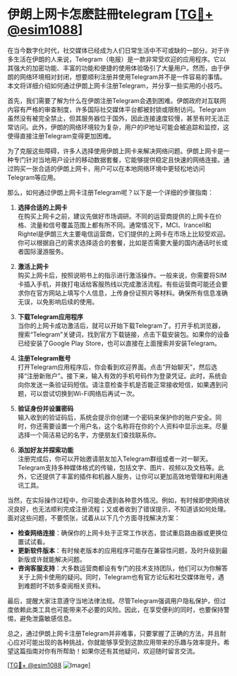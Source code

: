 # 伊朗上网卡怎麽註冊telegram [[TG💪+ @esim1088](https://t.me/s/esim1088)]

在当今数字化时代，社交媒体已经成为人们日常生活中不可或缺的一部分。对于许多生活在伊朗的人来说，Telegram（电报）是一款非常受欢迎的应用程序。它以其强大的加密功能、丰富的功能和便捷的使用体验吸引了大量用户。然而，由于伊朗的网络环境相对封闭，想要顺利注册并使用Telegram并不是一件容易的事情。本文将详细介绍如何通过伊朗上网卡注册Telegram，并分享一些实用的小技巧。

首先，我们需要了解为什么在伊朗注册Telegram会遇到困难。伊朗政府对互联网内容有严格的审查制度，许多国际社交媒体平台都被封锁或限制访问。Telegram虽然没有被完全禁止，但其服务器位于国外，因此连接速度较慢，甚至有时无法正常访问。此外，伊朗的网络环境较为复杂，用户的IP地址可能会被追踪和监控，这使得直接注册Telegram变得更加困难。

为了克服这些障碍，许多人选择使用伊朗上网卡来解决网络问题。伊朗上网卡是一种专门针对当地用户设计的移动数据套餐，它能够提供稳定且快速的网络连接。通过购买一张合适的伊朗上网卡，用户可以在本地网络环境中更轻松地访问Telegram等应用。

那么，如何通过伊朗上网卡注册Telegram呢？以下是一个详细的步骤指南：

1. **选择合适的上网卡**  
   在购买上网卡之前，建议先做好市场调研。不同的运营商提供的上网卡在价格、流量和信号覆盖范围上都有所不同。通常情况下，MCI、Irancell和Rightel是伊朗三大主要电信运营商，它们提供的上网卡在市场上比较受欢迎。你可以根据自己的需求选择适合的套餐，比如是否需要大量的国内通话时长或者国际漫游服务。

2. **激活上网卡**  
   购买上网卡后，按照说明书上的指示进行激活操作。一般来说，你需要将SIM卡插入手机，并拨打电话给客服热线以完成激活流程。有些运营商可能还会要求你在官方网站上填写个人信息，上传身份证照片等材料。确保所有信息准确无误，以免影响后续的使用。

3. **下载Telegram应用程序**  
   当你的上网卡成功激活后，就可以开始下载Telegram了。打开手机浏览器，搜索“Telegram”关键词，找到官方下载链接，点击下载安装包。如果你的设备已经安装了Google Play Store，也可以直接在上面搜索并安装Telegram。

4. **注册Telegram账号**  
   打开Telegram应用程序后，你会看到欢迎界面。点击“开始聊天”，然后选择“注册新账户”。接下来，输入有效的手机号码作为登录凭证。此时，系统会向你发送一条验证码短信。请注意检查手机是否能正常接收短信，如果遇到问题，可以尝试切换到Wi-Fi网络后再试一次。

5. **验证身份并设置密码**  
   输入收到的验证码后，系统会提示你创建一个密码来保护你的账户安全。同时，你还需要设置一个用户名，这个名称将在你的个人资料中显示出来。尽量选择一个简洁易记的名字，方便朋友们查找联系你。

6. **添加好友并探索功能**  
   注册完成后，你可以开始邀请朋友加入Telegram群组或者一对一聊天。Telegram支持多种媒体格式的传输，包括文字、图片、视频以及文档等。此外，它还提供了丰富的插件和机器人服务，让你可以更加高效地管理和利用通讯工具。

当然，在实际操作过程中，你可能会遇到各种意外情况。例如，有时候即使网络状况良好，也无法顺利完成注册流程；又或者收到了错误提示，不知道该如何处理。面对这些问题，不要慌张，试着从以下几个方面寻找解决方案：

- **检查网络连接**：确保你的上网卡处于正常工作状态，尝试重启路由器或更换位置试试看。
- **更新软件版本**：有时候老版本的应用程序可能存在兼容性问题，及时升级到最新版或许就能解决问题。
- **咨询客服支持**：大多数运营商都设有专门的技术支持团队，他们可以为你解答关于上网卡使用的疑问。同时，Telegram也有官方论坛和社交媒体账号，遇到难题时不妨多查阅相关资料。

最后，提醒大家注意遵守当地法律法规。尽管Telegram强调用户隐私保护，但过度依赖此类工具也可能带来不必要的风险。因此，在享受便利的同时，也要保持警惕，避免泄露敏感信息。

总之，通过伊朗上网卡注册Telegram并非难事，只要掌握了正确的方法，并且耐心应对可能出现的各种挑战，你就能够享受到这款应用带来的乐趣与效率提升。希望这篇指南对你有所帮助！如果你还有其他疑问，欢迎随时留言交流。

[[TG💪+ @esim1088](https://t.me/s/esim1088) ![Image](https://i.postimg.cc/4NQfJmqS/Snipaste-2025-05-13-00-14-12.png)]
